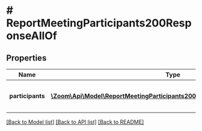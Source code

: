 # # ReportMeetingParticipants200ResponseAllOf

## Properties

Name | Type | Description | Notes
------------ | ------------- | ------------- | -------------
**participants** | [**\Zoom\Api\Model\ReportMeetingParticipants200ResponseAllOfParticipantsInner[]**](ReportMeetingParticipants200ResponseAllOfParticipantsInner.md) | Array of meeting participant objects. | [optional]

[[Back to Model list]](../../README.md#models) [[Back to API list]](../../README.md#endpoints) [[Back to README]](../../README.md)
